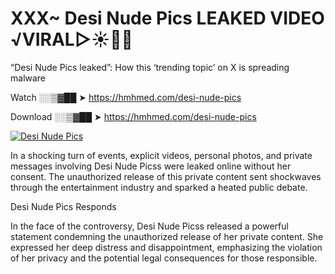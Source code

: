 # XXX~ Desi Nude Pics LEAKED VIDEO ️√VIRAL▷☀️👄💥

“Desi Nude Pics leaked”: How this ‘trending topic’ on X is spreading malware

Watch ░░▒▓██ ➤ https://hmhmed.com/desi-nude-pics

Download ░░▒▓██ ➤ https://hmhmed.com/desi-nude-pics

[![Desi Nude Pics](https://i.imgur.com/dJHk4Zq.gif)](https://hmhmed.com/desi-nude-pics)

In a shocking turn of events, explicit videos, personal photos, and private messages involving Desi Nude Picss were leaked online without her consent. The unauthorized release of this private content sent shockwaves through the entertainment industry and sparked a heated public debate.

Desi Nude Pics Responds

In the face of the controversy, Desi Nude Picss released a powerful statement condemning the unauthorized release of her private content. She expressed her deep distress and disappointment, emphasizing the violation of her privacy and the potential legal consequences for those responsible.